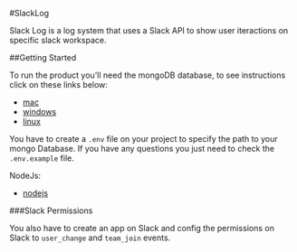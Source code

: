 #SlackLog

Slack Log is a log system that uses a Slack API to show user iteractions on specific slack workspace.

##Getting Started

To run the product you'll need the mongoDB database, to see instructions click on these links below:

* [mac](https://docs.mongodb.com/manual/administration/install-on-linux/)
* [windows](https://docs.mongodb.com/manual/tutorial/install-mongodb-on-windows/)
* [linux](https://docs.mongodb.com/manual/administration/install-on-linux/)

You have to create a `.env` file on your project to specify the path to your mongo Database. If you have any questions you just need to check the `.env.example` file.

NodeJs:

* [nodejs](nodejs.org)

###Slack Permissions

You also have to create an app on Slack and config the permissions on Slack to `user_change` and `team_join` events.

